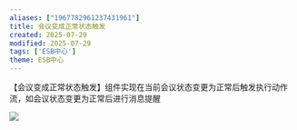 ```yaml
---
aliases: ["1967782961237431961"]
title: 会议变成正常状态触发
created: 2025-07-29
modified: 2025-07-29
tags: ['ESB中心']
theme: ESB中心
---
```


【会议变成正常状态触发】组件实现在当前会议状态变更为正常后触发执行动作流，如会议状态变更为正常后进行消息提醒

![](https://myhelpdoc.oss-cn-heyuan.aliyuncs.com/mdimages/10974654149b08a19c5f47862948d3b0.jpg)